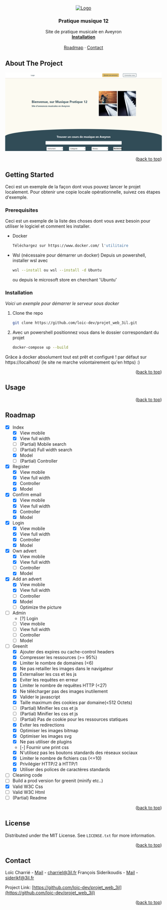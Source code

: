 <a name="readme-top"></a>

<!-- PROJECT LOGO -->
<br />
<div align="center">
  <a href="">
    <img src="images/logo.png" alt="Logo" width="80" height="80">
  </a>

  <h3 align="center">Pratique musique 12</h3>

  <p align="center">
    Site de pratique musicale en Aveyron
    <br />
    <a href="#getting-started"><strong>Installation</strong></a>
    <br />
    <br />
    <a href="#roadmap">Roadmap</a>
    ·
    <a href="#contact">Contact</a>
  </p>
</div>

<!-- ABOUT THE PROJECT -->
## About The Project

[![Product Name Screen Shot][product-screenshot]](https://example.com)

<p align="right">(<a href="#readme-top">back to top</a>)</p>

<!-- GETTING STARTED -->
## Getting Started

Ceci est un exemple de la façon dont vous pouvez lancer le projet localement.
Pour obtenir une copie locale opérationnelle, suivez ces étapes d'exemple.

### Prerequisites

Ceci est un exemple de la liste des choses dont vous avez besoin pour utiliser le logiciel et comment les installer.

* Docker
  ```sh
  Téléchargez sur https://www.docker.com/ l'utilitaire
  ```

* Wsl (nécessaire pour démarrer un docker)
   Depuis un powershell, installer wsl avec 
   ```sh
   wsl --install ou wsl --install -d Ubuntu
   ```
   ou depuis le microsoft store en cherchant 'Ubuntu'

### Installation

_Voici un exemple pour démarrer le serveur sous docker_

1. Clone the repo
   ```sh
   git clone https://github.com/loic-dev/projet_web_3il.git
   ```

2. Avec un powershell positionnez vous dans le dossier correspondant du projet
   ```sh
   docker-compose up --build
   ```

Grâce à docker absolument tout est prêt et configuré ! par défaut sur https://localhost/ (le site ne marche volontairement qu'en https) :)

<p align="right">(<a href="#readme-top">back to top</a>)</p>



<!-- USAGE EXAMPLES -->
## Usage



<p align="right">(<a href="#readme-top">back to top</a>)</p>

<!-- ROADMAP -->
## Roadmap

- [x] Index
    - [x] View mobile
    - [x] View full width
    - [ ] (Partial) Mobile search
    - [ ] (Partial) Full width search
    - [x] Model
    - [ ] (Partial) Controller
- [x] Register
  - [x] View mobile
  - [x] View full width
  - [x] Controller
  - [x] Model
- [x] Confirm email
  - [x] View mobile
  - [x] View full width
  - [x] Controller
  - [x] Model
- [x] Login
  - [x] View mobile
  - [x] View full width
  - [x] Controller
  - [x] Model
- [x] Own advert
  - [x] View mobile
  - [x] View full width
  - [ ] Controller
  - [X] Model
- [x] Add an advert
  - [x] View mobile
  - [x] View full width
  - [ ] Controller
  - [X] Model
  - [ ] Optimize the picture
- [ ] Admin
  - [?] Login
  - [ ] View mobile
  - [ ] View full width
  - [ ] Controller
  - [ ] Model
- [ ] GreenIt
  - [x] Ajouter des expires ou cache-control headers
  - [x] Compresser les ressources (>= 95%)
  - [x] Limiter le nombre de domaines (<6)
  - [x] Ne pas retailler les images dans le navigateur
  - [x] Externaliser les css et les js
  - [x] Eviter les requêtes en erreur
  - [x] Limiter le nombre de requêtes HTTP (<27)
  - [x] Ne télécharger pas des images inutilement
  - [x] Valider le javascript
  - [x] Taille maximum des cookies par domaine(<512 Octets)
  - [ ] (Partial) Minifier les css et js
  - [ ] (Partial) Minifier les css et js
  - [ ] (Partial) Pas de cookie pour les ressources statiques
  - [x] Eviter les redirections
  - [x] Optimiser les images bitmap
  - [x] Optimiser les images svg
  - [x] Ne pas utiliser de plugins
  - [-] Fournir une print css
  - [x] N'utilisez pas les boutons standards des réseaux sociaux
  - [x] Limiter le nombre de fichiers css (<=10)
  - [x] Privilégier HTTP/2 à HTTP/1
  - [x] Utiliser des polices de caractères standards
- [ ] Cleaning code
- [ ] Build a prod version for greenit (minify etc..)
- [x] Valid W3C Css
- [ ] Valid W3C Html
- [ ] (Partial) Readme

<p align="right">(<a href="#readme-top">back to top</a>)</p>


<!-- LICENSE -->
## License

Distributed under the MIT License. See `LICENSE.txt` for more information.

<p align="right">(<a href="#readme-top">back to top</a>)</p>


<!-- CONTACT -->
## Contact

Loïc Charrié - [Mail](mailto:charriel@3il.fr) - charriel@3il.fr
François Siderikoudis - [Mail](mailto:siderikf@3il.fr) - siderikf@3il.fr

Project Link: [https://github.com/loic-dev/projet_web_3il](https://github.com/loic-dev/projet_web_3il)

<p align="right">(<a href="#readme-top">back to top</a>)</p>


<!-- MARKDOWN LINKS & IMAGES -->
<!-- https://www.markdownguide.org/basic-syntax/#reference-style-links -->

[product-screenshot]: images_git/screenshot.png